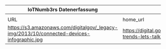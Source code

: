 |IoTNumb3rs Datenerfassung|||||||||||
| ---- | ---- | ---- | ---- | ---- | ---- | ---- | ---- | ---- | ---- | ---- |
||||||||||||
|URL|home_url|filename|device_class|device_count|market_class|market_volume|prognosis_year|publication_year|authorship_class|Dropbox folder|
|https://s3.amazonaws.com/digitalgov/_legacy-img/2013/10/connected-devices-infographic.jpg|https://digital.gov/2013/10/22/tuesday-trends-lets-talk-connected-devices/|file8_connected-devices-infographic.jpg|||revenue|1.2E+12|2020|2013||JinlinHolic/20181125-1500|
